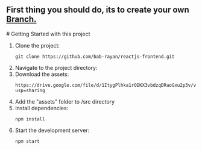 <h2 style= align="center">First thing you should do, its to create your own <u>Branch.</u> </h2>
# Getting Started with this project 
<p align="center">
  <ol>
    <li>Clone the project:
      <pre><code>git clone https://github.com/bab-rayan/reactjs-frontend.git</code></pre>
    </li>
    <li>
      Navigate to the project directory:
    </li>
    <li>Download the assets:
      <pre><code>https://drive.google.com/file/d/1ItygPlhka1rODKX3vbdzqDRaoGxu2p3v/view?usp=sharing</code></pre>
    </li>
    <li>
      Add the "assets" folder to /src directory
    </li>
    <li>Install dependencies:
      <pre><code>npm install</code></pre>
    </li>
    <li>Start the development server:
      <pre><code>npm start</code></pre>
    </li>
  </ol>
</p>


